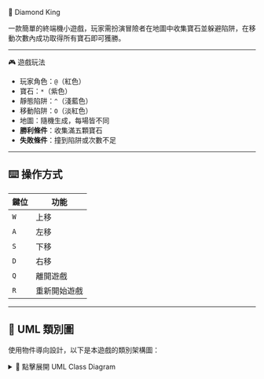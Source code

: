  💎 Diamond King

一款簡單的終端機小遊戲，玩家需扮演冒險者在地圖中收集寶石並躲避陷阱，在移動次數內成功取得所有寶石即可獲勝。

---

 🎮 遊戲玩法

- 玩家角色：`@`（紅色）
- 寶石：`*`（紫色）
- 靜態陷阱：`^`（淺藍色）
- 移動陷阱：`O`（淡紅色）
- 地圖：隨機生成，每場皆不同
- **勝利條件**：收集滿五顆寶石
- **失敗條件**：撞到陷阱或次數不足

---

## ⌨️ 操作方式

| 鍵位 | 功能         |
|------|--------------|
| `W`  | 上移         |
| `A`  | 左移         |
| `S`  | 下移         |
| `D`  | 右移         |
| `Q`  | 離開遊戲     |
| `R`  | 重新開始遊戲 |




---

## 🧩 UML 類別圖

使用物件導向設計，以下是本遊戲的類別架構圖：

<details>
<summary>📐 點擊展開 UML Class Diagram</summary>

```text
                        +------------------+
                        |   GameObject     |  <<abstract>>
                        +------------------+
                        | - x: int         |
                        | - y: int         |
                        +------------------+
                        | + getX(): int    |
                        | + getY(): int    |
                        | + getSprite(): char
                        | + update(): void |
                        +------------------+
                                 ▲
        ┌────────────────────────┼────────────────────────┐
        │                        │                        │
+----------------+     +----------------+        +------------------+
|    Explorer     |     |      Trap      |        |   MovingTrap     |
+----------------+     +----------------+        +------------------+
| - gemCount: int|     |                |        | - dx: int         |
+----------------+     +----------------+        +------------------+
| + move()       |                              | + update()        |
| + addGem()     |                              |                   |
| + gems(): int  |                              |                   |
+----------------+                              +------------------+

                      +--------------+
                      |     Gem      |
                      +--------------+

                    +---------------------------------------------+
                    |               GameEngine                   |
                    +---------------------------------------------+
                    | - player: Explorer                         |
                    | - objects: vector<unique_ptr<GameObject>>  |
                    | - seconds: int                             |
                    | - running: bool                            |
                    +---------------------------------------------+
                    | + run()                                    |
                    | + reset()                                  |
                    | + render()                                 |
                    | + updateObjects()                          |
                    | + checkCollision()                         |
                    +---------------------------------------------+
---

## flowchart 流程圖
<details> <summary>🧭 點擊展開 Flowchart</summary>

```text
          
     +------------+
     |   Start    |
     +------------+
           |
           v
 +-------------------+
 | Initialize Game   |
 |  (map, objects...)|
 +-------------------+
           |
           v
 +-------------------+
 |     Render Map    |
 +-------------------+
           |
           v
 +-------------------+
 |  Get Player Input |
 +-------------------+
           |
           v
 +--------------------------+
 | Update Player & Objects |
 +--------------------------+
           |
           v
 +---------------------+
 |  Check Collisions   |
 | (Gem? Trap? Win?)   |
 +---------------------+
           |
           v
 +--------------------+
 |   Game Ended?      |
 +--------------------+
     | Yes         | No
     v             v
+-------------+  Loop 回上面
| Win/Lose UI |
+-------------+


## 🛠 編譯與執行

### 🔧 使用 CMake 編譯：

```bash
mkdir build
cd build
cmake ..
make
./exec
